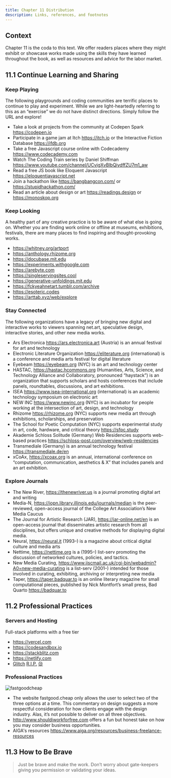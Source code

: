```yaml
---
title: Chapter 11 Distribution
description: Links, references, and footnotes
---
```





## Context 

Chapter 11 is the coda to this text. We offer readers places where they might exhibit or showcase works made using the skills they have learned throughout the book, as well as resources and advice for the labor market.




## 11.1 Continue Learning and Sharing





### Keep Playing

The following playgrounds and coding communities are terrific places to continue to play and experiment. While we are light-heartedly referring to this as an “exercise” we do not have distinct directions. Simply follow the URL and explore!

- Take a look at projects from the community at Codepen Spark https://codepen.io  
- Participate in a game jam at Itch https://itch.io or the Interactive Fiction Database https://ifdb.org 
- Take a free Javascript course online with Codecademy https://www.codecademy.com 
- Watch The Coding Train series by Daniel Shiffman https://www.youtube.com/channel/UCvjgXvBlbQiydffZU7m1_aw 
- Read a free JS book like Eloquent Javascript https://eloquentjavascript.net
- Join a hackathon like https://bangbangcon.com/ or https://stupidhackathon.com/ 
- Read an article about design or art https://readings.design or https://monoskop.org



### Keep Looking

A healthy part of any creative practice is to be aware of what else is going on. Whether you are finding work online or offline at museums, exhibitions, festivals, there are many places to find inspiring and thought-provoking works. 

- https://whitney.org/artport
- https://anthology.rhizome.org
- https://docubase.mit.edu 
- https://experiments.withgoogle.com 
- https://arebyte.com
- https://singleservingsites.cool 
- https://generative-unfoldings.mit.edu 
- https://fckyeahnetart.tumblr.com/archive  
- https://esoteric.codes
- https://arttab.xyz/web/explore 




### Stay Connected

The following organizations have a legacy of bringing new digital and interactive works to viewers spanning net.art, speculative design, interactive stories, and other new media works. 

- Ars Electronica https://ars.electronica.art (Austria) is an annual festival for art and technology 
- Electronic Literature Organization https://eliterature.org (international) is a conference and media arts festival for digital literature 
- Eyebeam https://eyebeam.org (NYC) is an art and technology center
- HASTAC, https://hastac.hcommons.org (Humanities, Arts, Science, and Technology Alliance and Collaboratory, pronounced “haystack”) is an organization that supports scholars and hosts conferences that include panels, roundtables, discussions, and art exhibitions.
- ISEA https://www.isea-international.org (international) is an academic technology symposium on electronic art
- NEW INC https://www.newinc.org (NYC) is an incubator for people working at the intersection of art, design, and technology
- Rhizome https://rhizome.org (NYC) supports new media art through exhibitions, scholarships, and preservation
- The School for Poetic Computation (NYC) supports experimental study in art, code, hardware, and critical theory https://sfpc.study 
- Akademie Schloss Solitude (Germany) Web Residencies supports web-based practices https://schloss-post.com/overview/web-residencies 
- Transmediale (Germany) is an annual technology festival https://transmediale.de/en
- xCoAx, https://xcoax.org is an annual, international conference on “computation, communication, aesthetics & X” that includes panels and an art exhibition.



### Explore Journals

- The New River, https://thenewriver.us is a journal promoting digital art and writing
- Media-N, https://iopn.library.illinois.edu/journals/median is the peer-reviewed, open-access journal of the College Art Association’s New Media Caucus
- The Journal for Artistic Research (JAR), https://jar-online.net/en is an open-access journal that disseminates artistic research from all disciplines, but offers unique and creative methods for displaying digital media. 
- Neural, https://neural.it (1993–) is a magazine about critical digital culture and media arts
- Nettime, https://nettime.org is a (1995–) list-serv promoting the discussion of networked cultures, policies, and tactics.
- New Media Curating, https://www.jiscmail.ac.uk/cgi-bin/webadmin?A0=new-media-curating is a list-serv (2001–) intended for those involved in curating, exhibiting, archiving or interpreting new media 
- Taper, https://taper.badquar.to is an online literary magazine for small computational pieces, published by Nick Montfort’s small press, Bad Quarto https://badquar.to 



## 11.2 Professional Practices


### Servers and Hosting

Full-stack platforms with a free tier

- https://vercel.com
- https://codesandbox.io  
- https://stackblitz.com
- https://netlify.com
- [Glitch](https://glitch.com) [R.I.P.](https://www.theverge.com/news/673457/glitch-coding-platform-shutting-down) [😢](https://blog.glitch.com/post/changes-are-coming-to-glitch/)



### Professional Practices

![fastgoodcheap](images/11/11-fastgoodcheap.png)

- The website fastgood.cheap only allows the user to select two of the three options at a time. This commentary on design suggests a more respectful consideration for how clients engage with the design industry. Alas, it’s not possible to deliver on all three objectives.
- http://www.shouldiworkforfree.com offers a fun but honest take on how you may consider business opportunities.
- AIGA's resources https://www.aiga.org/resources/business-freelance-resources






## 11.3 How to Be Brave

> Just be brave and make the work. Don’t worry about gate-keepers giving you permission or validating your ideas.



